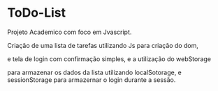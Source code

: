 # ToDo-List
Projeto Academico com foco em Jvascript.
<p>Criação de uma lista de tarefas utilizando Js para criação do dom, </p>
<p>e tela de login com confirmação simples, e a utilização do webStorage  </p>
<p>para armazenar os dados da lista utilizando localSotorage, e sessionStorage para armazernar o login durante a sessão.  </p>
